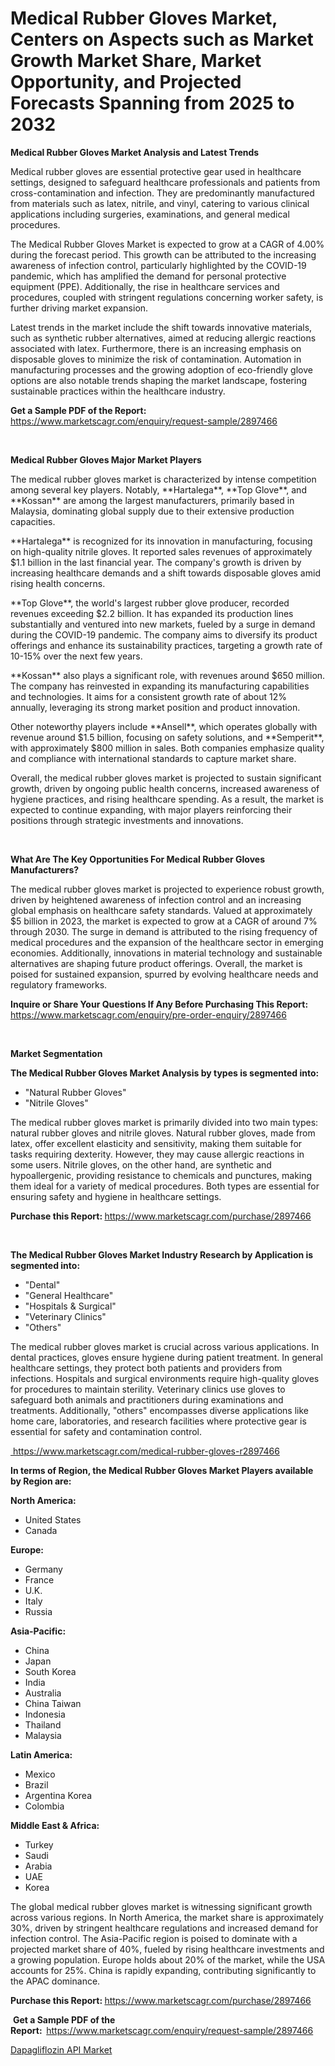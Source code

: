 <p><h1>Medical Rubber Gloves Market, Centers on Aspects such as Market Growth Market Share, Market Opportunity, and Projected Forecasts Spanning from 2025 to 2032</h1></p><p><strong>Medical Rubber Gloves Market Analysis and Latest Trends</strong></p>
<p><p>Medical rubber gloves are essential protective gear used in healthcare settings, designed to safeguard healthcare professionals and patients from cross-contamination and infection. They are predominantly manufactured from materials such as latex, nitrile, and vinyl, catering to various clinical applications including surgeries, examinations, and general medical procedures.</p><p>The Medical Rubber Gloves Market is expected to grow at a CAGR of 4.00% during the forecast period. This growth can be attributed to the increasing awareness of infection control, particularly highlighted by the COVID-19 pandemic, which has amplified the demand for personal protective equipment (PPE). Additionally, the rise in healthcare services and procedures, coupled with stringent regulations concerning worker safety, is further driving market expansion.</p><p>Latest trends in the market include the shift towards innovative materials, such as synthetic rubber alternatives, aimed at reducing allergic reactions associated with latex. Furthermore, there is an increasing emphasis on disposable gloves to minimize the risk of contamination. Automation in manufacturing processes and the growing adoption of eco-friendly glove options are also notable trends shaping the market landscape, fostering sustainable practices within the healthcare industry.</p></p>
<p><strong>Get a Sample PDF of the Report:&nbsp;</strong> <a href="https://www.marketscagr.com/enquiry/request-sample/2897466?utm_campaign=3553&utm_medium=2&utm_source=Github&utm_content=ia&utm_term=15032025&utm_id=medical-rubber-gloves">https://www.marketscagr.com/enquiry/request-sample/2897466</a></p>
<p>&nbsp;</p>
<p><strong>Medical Rubber Gloves Major Market Players</strong></p>
<p><p>The medical rubber gloves market is characterized by intense competition among several key players. Notably, **Hartalega**, **Top Glove**, and **Kossan** are among the largest manufacturers, primarily based in Malaysia, dominating global supply due to their extensive production capacities. </p><p>**Hartalega** is recognized for its innovation in manufacturing, focusing on high-quality nitrile gloves. It reported sales revenues of approximately $1.1 billion in the last financial year. The company's growth is driven by increasing healthcare demands and a shift towards disposable gloves amid rising health concerns.</p><p>**Top Glove**, the world's largest rubber glove producer, recorded revenues exceeding $2.2 billion. It has expanded its production lines substantially and ventured into new markets, fueled by a surge in demand during the COVID-19 pandemic. The company aims to diversify its product offerings and enhance its sustainability practices, targeting a growth rate of 10-15% over the next few years.</p><p>**Kossan** also plays a significant role, with revenues around $650 million. The company has reinvested in expanding its manufacturing capabilities and technologies. It aims for a consistent growth rate of about 12% annually, leveraging its strong market position and product innovation.</p><p>Other noteworthy players include **Ansell**, which operates globally with revenue around $1.5 billion, focusing on safety solutions, and **Semperit**, with approximately $800 million in sales. Both companies emphasize quality and compliance with international standards to capture market share.</p><p>Overall, the medical rubber gloves market is projected to sustain significant growth, driven by ongoing public health concerns, increased awareness of hygiene practices, and rising healthcare spending. As a result, the market is expected to continue expanding, with major players reinforcing their positions through strategic investments and innovations.</p></p>
<p>&nbsp;</p>
<p><strong>What Are The Key Opportunities For Medical Rubber Gloves Manufacturers?</strong></p>
<p><p>The medical rubber gloves market is projected to experience robust growth, driven by heightened awareness of infection control and an increasing global emphasis on healthcare safety standards. Valued at approximately $5 billion in 2023, the market is expected to grow at a CAGR of around 7% through 2030. The surge in demand is attributed to the rising frequency of medical procedures and the expansion of the healthcare sector in emerging economies. Additionally, innovations in material technology and sustainable alternatives are shaping future product offerings. Overall, the market is poised for sustained expansion, spurred by evolving healthcare needs and regulatory frameworks.</p></p>
<p><strong>Inquire or Share Your Questions If Any Before Purchasing This Report:</strong> <a href="https://www.marketscagr.com/enquiry/pre-order-enquiry/2897466?utm_campaign=3553&utm_medium=2&utm_source=Github&utm_content=ia&utm_term=15032025&utm_id=medical-rubber-gloves">https://www.marketscagr.com/enquiry/pre-order-enquiry/2897466</a></p>
<p>&nbsp;</p>
<p><strong>Market Segmentation</strong></p>
<p><strong>The Medical Rubber Gloves Market Analysis by types is segmented into:</strong></p>
<p><ul><li>"Natural Rubber Gloves"</li><li>"Nitrile Gloves"</li></ul></p>
<p><p>The medical rubber gloves market is primarily divided into two main types: natural rubber gloves and nitrile gloves. Natural rubber gloves, made from latex, offer excellent elasticity and sensitivity, making them suitable for tasks requiring dexterity. However, they may cause allergic reactions in some users. Nitrile gloves, on the other hand, are synthetic and hypoallergenic, providing resistance to chemicals and punctures, making them ideal for a variety of medical procedures. Both types are essential for ensuring safety and hygiene in healthcare settings.</p></p>
<p><strong>Purchase this Report:&nbsp;</strong><a href="https://www.marketscagr.com/purchase/2897466?utm_campaign=3553&utm_medium=2&utm_source=Github&utm_content=ia&utm_term=15032025&utm_id=medical-rubber-gloves">https://www.marketscagr.com/purchase/2897466</a></p>
<p>&nbsp;</p>
<p><strong>The Medical Rubber Gloves Market Industry Research by Application is segmented into:</strong></p>
<p><ul><li>"Dental"</li><li>"General Healthcare"</li><li>"Hospitals & Surgical"</li><li>"Veterinary Clinics"</li><li>"Others"</li></ul></p>
<p><p>The medical rubber gloves market is crucial across various applications. In dental practices, gloves ensure hygiene during patient treatment. In general healthcare settings, they protect both patients and providers from infections. Hospitals and surgical environments require high-quality gloves for procedures to maintain sterility. Veterinary clinics use gloves to safeguard both animals and practitioners during examinations and treatments. Additionally, "others" encompasses diverse applications like home care, laboratories, and research facilities where protective gear is essential for safety and contamination control.</p></p>
<p><a href="https://www.marketscagr.com/medical-rubber-gloves-r2897466?utm_campaign=3553&utm_medium=2&utm_source=Github&utm_content=ia&utm_term=15032025&utm_id=medical-rubber-gloves">&nbsp;https://www.marketscagr.com/medical-rubber-gloves-r2897466</a></p>
<p><strong>In terms of Region, the Medical Rubber Gloves Market Players available by Region are:</strong></p>
<p>
    <p> <strong> North America: </strong>
        <ul>
            <li>United States</li>
            <li>Canada</li>
        </ul>
        </p> 
    <p> <strong> Europe: </strong>
        <ul>
            <li>Germany</li>
            <li>France</li>
            <li>U.K.</li>
            <li>Italy</li>
            <li>Russia</li>
        </ul>
        </p> 
    <p> <strong> Asia-Pacific: </strong>
        <ul>
            <li>China</li>
            <li>Japan</li>
            <li>South Korea</li>
            <li>India</li>
            <li>Australia</li>
            <li>China Taiwan</li>
            <li>Indonesia</li>
            <li>Thailand</li>
            <li>Malaysia</li>
        </ul>
        </p> 
    <p> <strong> Latin America: </strong>
        <ul>
            <li>Mexico</li>
            <li>Brazil</li>
            <li>Argentina Korea</li>
            <li>Colombia</li>
        </ul>
        </p> 
    <p> <strong> Middle East & Africa: </strong>
        <ul>
            <li>Turkey</li>
            <li>Saudi</li>
            <li>Arabia</li>
            <li>UAE</li>
            <li>Korea</li>
        </ul>
    </p>
    </p>
<p><p>The global medical rubber gloves market is witnessing significant growth across various regions. In North America, the market share is approximately 30%, driven by stringent healthcare regulations and increased demand for infection control. The Asia-Pacific region is poised to dominate with a projected market share of 40%, fueled by rising healthcare investments and a growing population. Europe holds about 20% of the market, while the USA accounts for 25%. China is rapidly expanding, contributing significantly to the APAC dominance.</p></p>
<p><strong>Purchase this Report: </strong><a href="https://www.marketscagr.com/purchase/2897466?utm_campaign=3553&utm_medium=2&utm_source=Github&utm_content=ia&utm_term=15032025&utm_id=medical-rubber-gloves">https://www.marketscagr.com/purchase/2897466</a></p>
<p>&nbsp;<strong>Get a Sample PDF of the Report:&nbsp;&nbsp;</strong><a href="https://www.marketscagr.com/enquiry/request-sample/2897466?utm_campaign=3553&utm_medium=2&utm_source=Github&utm_content=ia&utm_term=15032025&utm_id=medical-rubber-gloves">https://www.marketscagr.com/enquiry/request-sample/2897466</a></p>
<p><strong></strong></p>
<p><p><a href="https://github.com/storcweithzg/Market-Research-Report-List-1/blob/main/dapagliflozin-api-market.md?utm_campaign=3553&utm_medium=2&utm_source=Github&utm_content=ia&utm_term=15032025&utm_id=medical-rubber-gloves">Dapagliflozin API Market</a></p></p>